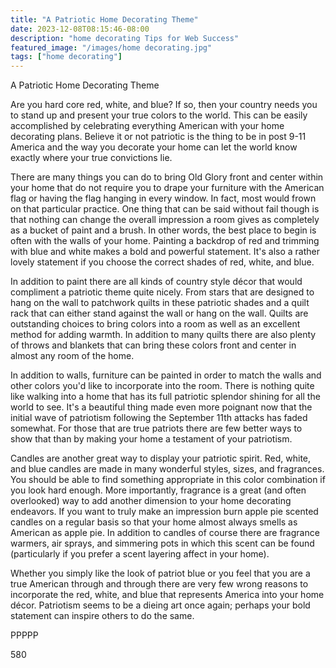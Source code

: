 ```yaml
---
title: "A Patriotic Home Decorating Theme"
date: 2023-12-08T08:15:46-08:00
description: "home decorating Tips for Web Success"
featured_image: "/images/home decorating.jpg"
tags: ["home decorating"]
---
```


A Patriotic Home Decorating Theme

Are you hard core red, white, and blue? If so, then your country needs you to stand up and present your true colors to the world. This can be easily accomplished by celebrating everything American with your home decorating plans. Believe it or not patriotic is the thing to be in post 9-11 America and the way you decorate your home can let the world know exactly where your true convictions lie. 

There are many things you can do to bring Old Glory front and center within your home that do not require you to drape your furniture with the American flag or having the flag hanging in every window. In fact, most would frown on that particular practice. One thing that can be said without fail though is that nothing can change the overall impression a room gives as completely as a bucket of paint and a brush. In other words, the best place to begin is often with the walls of your home. Painting a backdrop of red and trimming with blue and white makes a bold and powerful statement. It's also a rather lovely statement if you choose the correct shades of red, white, and blue.

In addition to paint there are all kinds of country style décor that would compliment a patriotic theme quite nicely. From stars that are designed to hang on the wall to patchwork quilts in these patriotic shades and a quilt rack that can either stand against the wall or hang on the wall. Quilts are outstanding choices to bring colors into a room as well as an excellent method for adding warmth. In addition to many quilts there are also plenty of throws and blankets that can bring these colors front and center in almost any room of the home. 

In addition to walls, furniture can be painted in order to match the walls and other colors you'd like to incorporate into the room. There is nothing quite like walking into a home that has its full patriotic splendor shining for all the world to see. It's a beautiful thing made even more poignant now that the initial wave of patriotism following the September 11th attacks has faded somewhat. For those that are true patriots there are few better ways to show that than by making your home a testament of your patriotism. 

Candles are another great way to display your patriotic spirit. Red, white, and blue candles are made in many wonderful styles, sizes, and fragrances. You should be able to find something appropriate in this color combination if you look hard enough. More importantly, fragrance is a great (and often overlooked) way to add another dimension to your home decorating endeavors. If you want to truly make an impression burn apple pie scented candles on a regular basis so that your home almost always smells as American as apple pie. In addition to candles of course there are fragrance warmers, air sprays, and simmering pots in which this scent can be found (particularly if you prefer a scent layering affect in your home).

Whether you simply like the look of patriot blue or you feel that you are a true American through and through there are very few wrong reasons to incorporate the red, white, and blue that represents America into your home décor. Patriotism seems to be a dieing art once again; perhaps your bold statement can inspire others to do the same.

PPPPP

580



